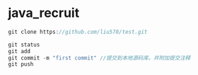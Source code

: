 # java_recruit

``` c
git clone https://github.com/liu578/test.git

git status
git add
git commit -m "first commit" //提交到本地源码库，并附加提交注释
git push
```
```
```





